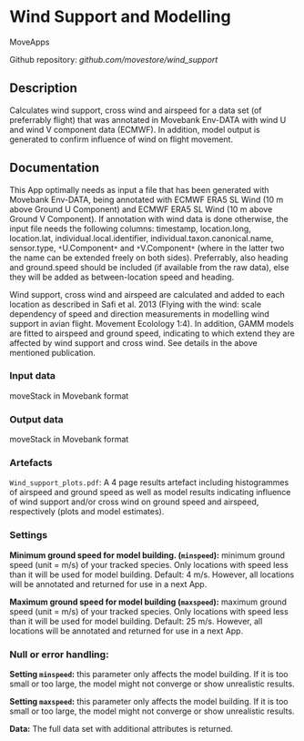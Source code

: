 # Wind Support and Modelling

MoveApps

Github repository: *github.com/movestore/wind_support*

## Description
Calculates wind support, cross wind and airspeed for a data set (of preferrably flight) that was annotated in Movebank Env-DATA with wind U and wind V component data (ECMWF). In addition, model output is generated to confirm influence of wind on flight movement.

## Documentation
This App optimally needs as input a file that has been generated with Movebank Env-DATA, being annotated with ECMWF ERA5 SL Wind (10 m above Ground U Component) and ECMWF ERA5 SL Wind (10 m above Ground V Component). If annotation with wind data is done otherwise, the input file needs the following columns: timestamp, location.long, location.lat, individual.local.identifier, individual.taxon.canonical.name, sensor.type, `*`U.Component`*` and `*`V.Component`*` (where in the latter two the name can be extended freely on both sides). Preferrably, also heading and ground.speed should be included (if available from the raw data), else they will be added as between-location speed and heading.

Wind support, cross wind and airspeed are calculated and added to each location as described in Safi et al. 2013 (Flying with the wind: scale dependency of speed and direction measurements in modelling wind support in avian flight. Movement Ecolology 1:4). In addition, GAMM models are fitted to airspeed and ground speed, indicating to which extend they are affected by wind support and cross wind. See details in the above mentioned publication. 

### Input data
moveStack in Movebank format

### Output data
moveStack in Movebank format

### Artefacts
`Wind_support_plots.pdf`: A 4 page results artefact including histogrammes of airspeed and ground speed as well as model results indicating influence of wind support and/or cross wind on ground speed and airspeed, respectively (plots and model estimates).

### Settings
**Minimum ground speed for model building. (`minspeed`):** minimum ground speed (unit = m/s) of your tracked species. Only locations with speed less than it will be used for model building. Default: 4 m/s. However, all locations will be annotated and returned for use in a next App.

**Maximum ground speed for model building (`maxspeed`):** maximum ground speed (unit = m/s) of your tracked species. Only locations with speed less than it will be used for model building. Default: 25 m/s. However, all locations will be annotated and returned for use in a next App.

### Null or error handling:
**Setting `minspeed`:** this parameter only affects the model building. If it is too small or too large, the model might not converge or show unrealistic results.

**Setting `maxspeed`:** this parameter only affects the model building. If it is too small or too large, the model might not converge or show unrealistic results.

**Data:** The full data set with additional attributes is returned.
